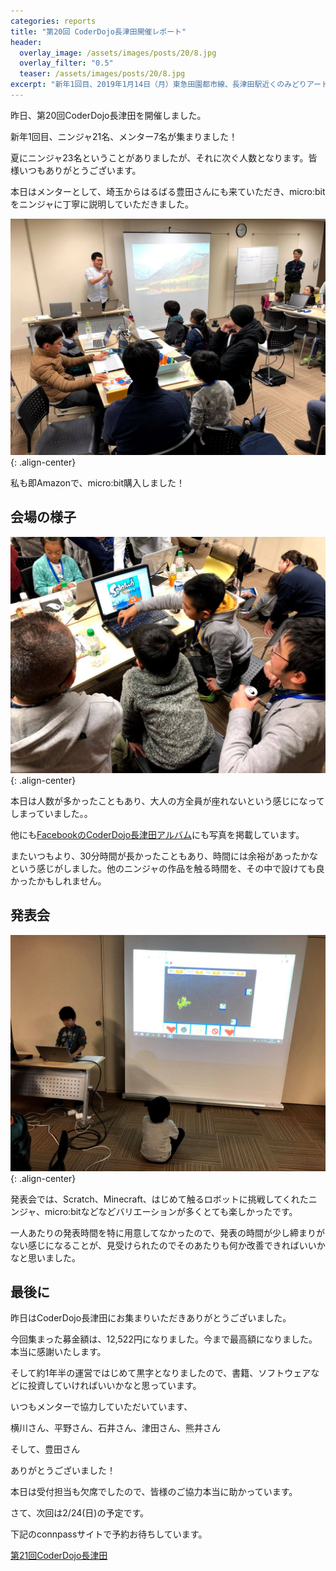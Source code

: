 ```yaml
---
categories: reports
title: "第20回 CoderDojo長津田開催レポート"
header:
  overlay_image: /assets/images/posts/20/8.jpg
  overlay_filter: "0.5"
  teaser: /assets/images/posts/20/8.jpg
excerpt: "新年1回目、2019年1月14日（月）東急田園都市線、長津田駅近くのみどりアートパークで第20回CoderDojo長津田開催しました。"
---
```


昨日、第20回CoderDojo長津田を開催しました。

新年1回目、ニンジャ21名、メンター7名が集まりました！

夏にニンジャ23名ということがありましたが、それに次ぐ人数となります。皆様いつもありがとうございます。

本日はメンターとして、埼玉からはるばる豊田さんにも来ていただき、micro:bitをニンジャに丁寧に説明していただきました。

![image-center](/assets/images/posts/20/21.jpg){: .align-center}

私も即Amazonで、micro:bit購入しました！

## 会場の様子

![image-center](/assets/images/posts/20/23.jpg){: .align-center}

本日は人数が多かったこともあり、大人の方全員が座れないという感じになってしまっていました。。

他にも[FacebookのCoderDojo長津田アルバム](https://www.facebook.com/pg/coderdojo.nagatsuta/photos/?tab=album&album_id=2049489548462412)にも写真を掲載しています。

またいつもより、30分時間が長かったこともあり、時間には余裕があったかなという感じがしました。他のニンジャの作品を触る時間を、その中で設けても良かったかもしれません。

## 発表会

![image-center](/assets/images/posts/20/34.jpg){: .align-center}

発表会では、Scratch、Minecraft、はじめて触るロボットに挑戦してくれたニンジャ、micro:bitなどなどバリエーションが多くとても楽しかったです。

一人あたりの発表時間を特に用意してなかったので、発表の時間が少し締まりがない感じになることが、見受けられたのでそのあたりも何か改善できればいいかなと思いました。

## 最後に

昨日はCoderDojo長津田にお集まりいただきありがとうございました。

今回集まった募金額は、12,522円になりました。今まで最高額になりました。本当に感謝いたします。

そして約1年半の運営ではじめて黒字となりましたので、書籍、ソフトウェアなどに投資していければいいかなと思っています。

いつもメンターで協力していただいています、

横川さん、平野さん、石井さん、津田さん、熊井さん

そして、豊田さん

ありがとうございました！

本日は受付担当も欠席でしたので、皆様のご協力本当に助かっています。

さて、次回は2/24(日)の予定です。

下記のconnpassサイトで予約お待ちしています。

[第21回CoderDojo長津田](https://coderdojo-nagatsuta.connpass.com/event/116703/)

